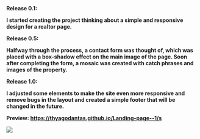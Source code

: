 <div><strong>
Release 0.1:

I started creating the project thinking about a simple and responsive design for a realtor page.


Release 0.5:

Halfway through the process, a contact form was thought of, which was placed with a box-shadow effect on the main image of the page. Soon after completing the form, a mosaic was created with catch phrases and images of the property.

Release 1.0:

I adjusted some elements to make the site even more responsive and remove bugs in the layout and created a simple footer that will be changed in the future.

Preview: https://thyagodantas.github.io/Landing-page--1/s
</strong></div>
<div><img src="https://i.imgur.com/4jikchP.png" /></div>
